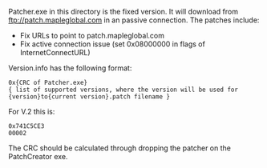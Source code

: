 Patcher.exe in this directory is the fixed version. It will download from ftp://patch.mapleglobal.com in an passive connection.
The patches include:
- Fix URLs to point to patch.mapleglobal.com
- Fix active connection issue (set 0x08000000 in flags of InternetConnectURL)

Version.info has the following format:
```
0x{CRC of Patcher.exe}
{ list of supported versions, where the version will be used for {version}to{current version}.patch filename }
```

For V.2 this is:
```
0x741C5CE3
00002
```


The CRC should be calculated through dropping the patcher on the PatchCreator exe.